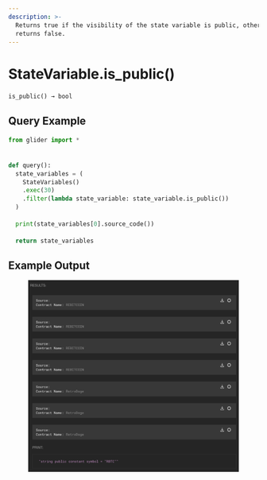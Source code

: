 ```yaml
---
description: >-
  Returns true if the visibility of the state variable is public, otherwise
  returns false.
---
```


# StateVariable.is\_public()

`is_public() → bool`

## Query Example

```python
from glider import *


def query():
  state_variables = (
    StateVariables()
    .exec(30)
    .filter(lambda state_variable: state_variable.is_public())
  )

  print(state_variables[0].source_code())

  return state_variables
```

## Example Output

<figure><img src="../../../../.gitbook/assets/image (4) (1) (1) (1) (1) (1) (1) (1) (1) (1) (1) (1) (1) (1) (1).png" alt=""><figcaption></figcaption></figure>

